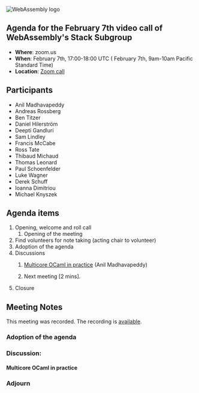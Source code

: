 ![WebAssembly logo](/images/WebAssembly.png)

## Agenda for the February 7th video call of WebAssembly's Stack Subgroup

- **Where**: zoom.us
- **When**:  February 7th, 17:00-18:00 UTC ( February 7th, 9am-10am Pacific Standard Time)
- **Location**: [Zoom call](https://zoom.us/j/91846860726?pwd=NVVNVmpvRVVFQkZTVzZ1dTFEcXgrdz09)


## Participants

 - Anil Madhavapeddy
 - Andreas Rossberg
 - Ben Titzer
 - Daniel Hilerström
 - Deepti Gandluri
 - Sam Lindley
 - Francis McCabe
 - Ross Tate
 - Thibaud Michaud
 - Thomas Leonard
 - Paul Schoenfelder
 - Luke Wagner
 - Derek Schuff
 - Ioanna Dimitriou
 - Michael Knyszek


## Agenda items

1. Opening, welcome and roll call
    1. Opening of the meeting
1. Find volunteers for note taking (acting chair to volunteer)
1. Adoption of the agenda
1. Discussions
   1. [Multicore OCaml in practice](https://github.com/ocaml-multicore/multicore-talks/blob/master/wasm-wg2022-stack-switching/slides.pdf) (Anil Madhavapeddy)

   2. Next meeting [2 mins].
1. Closure

## Meeting Notes
This meeting was recorded. The recording is [available](https://us02web.zoom.us/rec/share/T5yl3zZxFy8RVvwt4wMHS6UarXLIU-WyoZmh-EuOby_EaYU3-DgiHaBUMoRmzvdb.Gu0QW8rPUa1390SR).


### Adoption of the agenda

### Discussion:

#### Multicore OCaml in practice 

### Adjourn

